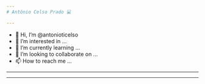 ```yaml
---
# Antônio Celso Prado 💻

---
```


- 👋 Hi, I’m @antonioticelso
- 👀 I’m interested in ...
- 🌱 I’m currently learning ...
- 💞️ I’m looking to collaborate on ...
- 📫 How to reach me ...

---

<!---
antonioticelso/antonioticelso is a ✨ special ✨ repository because its `README.md` (this file) appears on your GitHub profile.
You can click the Preview link to take a look at your changes.
--->

---
